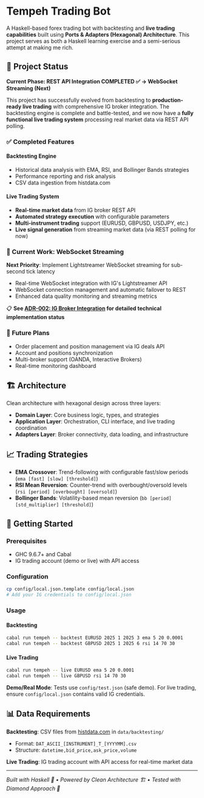# Tempeh Trading Bot

A Haskell-based forex trading bot with backtesting and **live trading capabilities** built using **Ports & Adapters (Hexagonal) Architecture**. This project serves as both a Haskell learning exercise and a semi-serious attempt at making me rich.

## 🚧 Project Status

**Current Phase: REST API Integration COMPLETED ✅ → WebSocket Streaming (Next)**

This project has successfully evolved from backtesting to **production-ready live trading** with comprehensive IG broker integration. The backtesting engine is complete and battle-tested, and we now have a **fully functional live trading system** processing real market data via REST API polling.

### ✅ Completed Features

#### Backtesting Engine
- Historical data analysis with EMA, RSI, and Bollinger Bands strategies
- Performance reporting and risk analysis
- CSV data ingestion from histdata.com

#### Live Trading System  
- **Real-time market data** from IG broker REST API
- **Automated strategy execution** with configurable parameters
- **Multi-instrument trading** support (EURUSD, GBPUSD, USDJPY, etc.)
- **Live signal generation** from streaming market data (via REST polling for now)

### 🔄 Current Work: WebSocket Streaming
**Next Priority**: Implement Lightstreamer WebSocket streaming for sub-second tick latency
- Real-time WebSocket integration with IG's Lightstreamer API  
- WebSocket connection management and automatic failover to REST
- Enhanced data quality monitoring and streaming metrics

📋 **See [ADR-002: IG Broker Integration](docs/adr/ADR-002-IG-broker-integration.md) for detailed technical implementation status**

### 🎯 Future Plans
- Order placement and position management via IG deals API
- Account and positions synchronization
- Multi-broker support (OANDA, Interactive Brokers)
- Real-time monitoring dashboard

## 🏗️ Architecture

Clean architecture with hexagonal design across three layers:

- **Domain Layer**: Core business logic, types, and strategies
- **Application Layer**: Orchestration, CLI interface, and live trading coordination  
- **Adapters Layer**: Broker connectivity, data loading, and infrastructure

## 📈 Trading Strategies

- **EMA Crossover**: Trend-following with configurable fast/slow periods (`ema [fast] [slow] [threshold]`)
- **RSI Mean Reversion**: Counter-trend with overbought/oversold levels (`rsi [period] [overbought] [oversold]`)
- **Bollinger Bands**: Volatility-based mean reversion (`bb [period] [std_multiplier] [threshold]`)

## 🚀 Getting Started

### Prerequisites
- GHC 9.6.7+ and Cabal
- IG trading account (demo or live) with API access

### Configuration
```bash
cp config/local.json.template config/local.json
# Add your IG credentials to config/local.json
```

### Usage

#### Backtesting
```bash
cabal run tempeh -- backtest EURUSD 2025 1 2025 3 ema 5 20 0.0001
cabal run tempeh -- backtest GBPUSD 2025 1 2025 6 rsi 14 70 30
```

#### Live Trading
```bash
cabal run tempeh -- live EURUSD ema 5 20 0.0001
cabal run tempeh -- live GBPUSD rsi 14 70 30
```

**Demo/Real Mode**: Tests use `config/test.json` (safe demo). For live trading, ensure `config/local.json` contains valid IG credentials.

## 📊 Data Requirements

**Backtesting**: CSV files from [histdata.com](https://www.histdata.com/) in `data/backtesting/`
- Format: `DAT_ASCII_[INSTRUMENT]_T_[YYYYMM].csv`
- Structure: `datetime,bid_price,ask_price,volume`

**Live Trading**: IG trading account with API access for real-time market data

---

*Built with Haskell 🎯 • Powered by Clean Architecture 🏗️ • Tested with Diamond Approach 💎*

